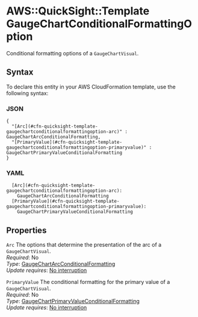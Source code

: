 # AWS::QuickSight::Template GaugeChartConditionalFormattingOption<a name="aws-properties-quicksight-template-gaugechartconditionalformattingoption"></a>

Conditional formatting options of a `GaugeChartVisual`\.

## Syntax<a name="aws-properties-quicksight-template-gaugechartconditionalformattingoption-syntax"></a>

To declare this entity in your AWS CloudFormation template, use the following syntax:

### JSON<a name="aws-properties-quicksight-template-gaugechartconditionalformattingoption-syntax.json"></a>

```
{
  "[Arc](#cfn-quicksight-template-gaugechartconditionalformattingoption-arc)" : GaugeChartArcConditionalFormatting,
  "[PrimaryValue](#cfn-quicksight-template-gaugechartconditionalformattingoption-primaryvalue)" : GaugeChartPrimaryValueConditionalFormatting
}
```

### YAML<a name="aws-properties-quicksight-template-gaugechartconditionalformattingoption-syntax.yaml"></a>

```
  [Arc](#cfn-quicksight-template-gaugechartconditionalformattingoption-arc):
    GaugeChartArcConditionalFormatting
  [PrimaryValue](#cfn-quicksight-template-gaugechartconditionalformattingoption-primaryvalue):
    GaugeChartPrimaryValueConditionalFormatting
```

## Properties<a name="aws-properties-quicksight-template-gaugechartconditionalformattingoption-properties"></a>

`Arc` <a name="cfn-quicksight-template-gaugechartconditionalformattingoption-arc"></a>
The options that determine the presentation of the arc of a `GaugeChartVisual`\.  
_Required_: No  
_Type_: [GaugeChartArcConditionalFormatting](aws-properties-quicksight-template-gaugechartarcconditionalformatting.md)  
_Update requires_: [No interruption](https://docs.aws.amazon.com/AWSCloudFormation/latest/UserGuide/using-cfn-updating-stacks-update-behaviors.html#update-no-interrupt)

`PrimaryValue` <a name="cfn-quicksight-template-gaugechartconditionalformattingoption-primaryvalue"></a>
The conditional formatting for the primary value of a `GaugeChartVisual`\.  
_Required_: No  
_Type_: [GaugeChartPrimaryValueConditionalFormatting](aws-properties-quicksight-template-gaugechartprimaryvalueconditionalformatting.md)  
_Update requires_: [No interruption](https://docs.aws.amazon.com/AWSCloudFormation/latest/UserGuide/using-cfn-updating-stacks-update-behaviors.html#update-no-interrupt)
